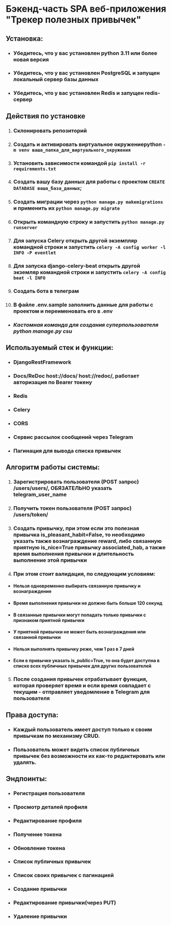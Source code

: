 # Бэкенд-часть SPA веб-приложения "Трекер полезных привычек"

## Установка:

* ### Убедитесь, что у вас установлен python 3.11 или более новая версия

* ### Убедитесь, что у вас установлен PostgreSQL и запущен локальный сервер базы данных

* ### Убедитесь, что у вас установлен Redis и запущен redis-сервер

## Действия по установке

1. ### Склонировать репозиторий

1. ### Создать и активировать виртуальное окружениеpython `-m venv ваша_папка_для_виртуального_окружения`

1. ### Установить зависимости командой `pip install -r requirements.txt`

1. ### Создать вашу базу данных для работы с проектом `CREATE DATABASE ваша_база_данных`;

1. ### Создать миграции через `python manage.py makemigrations` и применить их `python manage.py migrate`

1. ### Открыть командную строку и запустить `python manage.py runserver`

1. ### Для запуска Celery открыть другой экземпляр командной строки и запустить `celery -A config worker -l INFO -P eventlet`

1. ### Для запуска django-celery-beat открыть другой экземляр командной строки и запустить `celery -A config beat -l INFO`

1. ### Создать бота в телеграм

1. ### В файле .env.sample заполнить данные для работы с проектом и переименовать его в .env

* ### _Кастомная команда для создания суперпользователя python manage.py csu_

## Используемый стек и функции:

* ### DjangoRestFramework

* ### Docs/ReDoc host://docs/ host://redoc/, работает авторизация по Bearer токену

* ### Redis

* ### Celery

* ### CORS

* ### Сервис рассылок сообщений через Telegram

* ### Пагинация для вывода списка привычек

## Алгоритм работы системы:

1. ### Зарегистрировать пользователя (POST запрос) /users/users/, ОБЯЗАТЕЛЬНО указать telegram_user_name

1. ### Получить токен пользователя (POST запрос) /users/token/

1. ### Создать привычку, при этом если это полезная  привычка is_pleasant_habit=False, то необходимо указать также вознаграждение reward, либо связанную приятную is_nice=True привычку associated_hab, а также время выполнения привычки и длительность выполнение этой привычки

1. ### При этом стоит валидация, по следующим условиям:

* #### Нельзя одновременно выбирать связанную привычку и вознаграждение

* #### Время выполнения привычки не должно быть больше 120 секунд

* #### В связанные привычки могут попадать только привычки с признаком приятной привычки

* #### У приятной привычки не может быть вознаграждения или связанной привычки

* #### Нельзя выполнять привычку реже, чем 1 раз в 7 дней

* #### Если в привычке указать is_public=True, то она будет доступна в списке всех публичных привычек для других пользователей

5. ### После создания привычек отрабатывает функция, которая проверяет время и если время совпадает с текущим - отправляет уведомление в Telegram для пользователя

## Права доступа:

* ### Каждый пользователь имеет доступ только к своим привычкам по механизму CRUD.

* ### Пользователь может видеть список публичных привычек без возможности их как-то редактировать или удалять.

## Эндпоинты:

* ### Регистрация пользователя

* ### Просмотр деталей профиля

* ### Редактирование профиля

* ### Получение токена

* ### Обновление токена

* ### Список публичных привычек

* ### Список своих привычек с пагинацией

* ### Создание привычки

* ### Редактирование привычки(через PUT)

* ### Удаление привычки